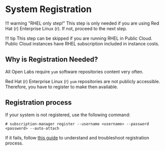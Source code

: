 # System Registration

!!! warning "RHEL only step!"
    This step is only needed if you are using Red Hat (r) Enterprise Linux (r).
    If not, proceed to the next step.

!!! tip
    This step can be skipped if you are running RHEL in Public Cloud. <br/>
    Public Cloud instances have RHEL subscription included in instance costs.

## Why is Registration Needed?

All Open Labs require `yum` software repositories content very often.

Red Hat (r) Enterprise Linux (r) `yum` repositories are not publicly accessible. Therefore, you have to register to make then available.

## Registration process

If your system is not registered, use the following command:
```
# subscription-manager register --username <username> --password <password> --auto-attach
```

If it fails, follow [this guide](https://access.redhat.com/solutions/253273) to understand and troubleshoot registration process.
